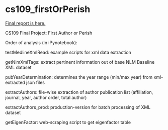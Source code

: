 cs109_firstOrPerish
===================

[Final report is here.](https://github.com/shinwachi/cs109_firstOrPerish/blob/master/final_processbook/process_book.ipynb)

CS109 Final Project: First Author or Perish

Order of analysis (in iPynotebook):

testMedlineXmlRead: example scripts for xml data extraction

getNlmXmlTags: extract pertinent information out of base NLM Baseline XML dataset

pubYearDetermination: determines the year range (min/max year) from xml-extracted json files


extractAuthors: file-wise extraction of author publication list (affiliation, journal, year, author order, total author)

extractAuthors_prod: production-version for batch processing of XML dataset

getEigenFactor: web-scraping script to get eigenfactor table


